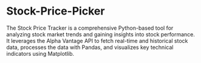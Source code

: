 # Stock-Price-Picker
The Stock Price Tracker is a comprehensive Python-based tool for analyzing stock market trends and gaining insights into stock performance. It leverages the Alpha Vantage API to fetch real-time and historical stock data, processes the data with Pandas, and visualizes key technical indicators using Matplotlib.
